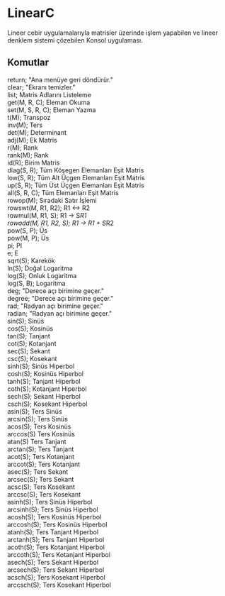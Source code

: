 # LinearC
Lineer cebir uygulamalarıyla matrisler üzerinde işlem yapabilen ve lineer denklem sistemi çözebilen Konsol uygulaması.

## Komutlar
return;	"Ana menüye geri döndürür."  
clear;	"Ekranı temizler."  
list;	Matris Adlarını Listeleme  
get(M, R, C);		Eleman Okuma  
set(M, S, R, C);	Eleman Yazma  
t(M);	Transpoz  
inv(M);	Ters  
det(M);	Determinant  
adj(M);	Ek Matris  
r(M);	Rank  
rank(M);	Rank  
id(R);	Birim Matris  
diag(S, R); Tüm Köşegen Elemanları Eşit Matris  
low(S, R); Tüm Alt Üçgen Elemanları Eşit Matris  
up(S, R); Tüm Üst Üçgen Elemanları Eşit Matris  
all(S, R, C);			Tüm Elemanları Eşit Matris  
rowop(M); Sıradaki Satır İşlemi  
rowswt(M, R1, R2);		R1 <-> R2  
rowmul(M, R1, S);		R1 -> S*R1  
rowadd(M, R1, R2, S);	R1 -> R1 + S*R2  
pow(S, P); Üs  
pow(M, P); Üs  
pi;		PI  
e;		E  
sqrt(S);	Karekök  
ln(S);	Doğal Logaritma  
log(S);	Onluk Logaritma  
log(S, B); Logaritma  
deg;		"Derece açı birimine geçer."  
degree;	"Derece açı birimine geçer."  
rad;		"Radyan açı birimine geçer."  
radian;	"Radyan açı birimine geçer."  
sin(S);	Sinüs  
cos(S);	Kosinüs  
tan(S);	Tanjant  
cot(S);	Kotanjant  
sec(S);	Sekant  
csc(S);	Kosekant  
sinh(S);	Sinüs Hiperbol  
cosh(S);	Kosinüs Hiperbol  
tanh(S);	Tanjant Hiperbol  
coth(S);	Kotanjant Hiperbol  
sech(S);	Sekant Hiperbol  
csch(S);	Kosekant Hiperbol  
asin(S);	Ters Sinüs  
arcsin(S); Ters Sinüs  
acos(S); 	Ters Kosinüs  
arccos(S)			 	Ters Kosinüs  
atan(S)		 			Ters Tanjant  
arctan(S); Ters Tanjant  
acot(S);	Ters Kotanjant  
arccot(S); Ters Kotanjant  
asec(S);  	Ters Sekant  
arcsec(S); Ters Sekant  
acsc(S);	Ters Kosekant  
arccsc(S); Ters Kosekant  
asinh(S); Ters Sinüs Hiperbol  
arcsinh(S); Ters Sinüs Hiperbol  
acosh(S); Ters Kosinüs Hiperbol  
arccosh(S); Ters Kosinüs Hiperbol  
atanh(S); Ters Tanjant Hiperbol  
arctanh(S); Ters Tanjant Hiperbol  
acoth(S); Ters Kotanjant Hiperbol  
arccoth(S); Ters Kotanjant Hiperbol  
asech(S); Ters Sekant Hiperbol  
arcsech(S); Ters Sekant Hiperbol  
acsch(S); Ters Kosekant Hiperbol  
arccsch(S); Ters Kosekant Hiperbol  
